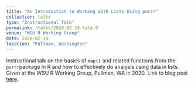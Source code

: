 ```yaml
---
title: "An Introduction to Working with Lists Using purrr"
collection: talks
type: "Instructional Talk"
permalink: /talks/2020-02-19-talk-9
venue: "WSU R Working Group"
date: 2020-02-19
location: "Pullman, Washington"
---
```


Instructional talk on the basics of `map()` and related functions from the `purrr`package in R and how to effectively do analysis using data in lists. Given at the WSU R Working Group, Pullman, WA in 2020. Link to blog post [here](https://cougrstats.wordpress.com/2020/02/19/an-introduction-to-working-with-lists-using-purrr/).
